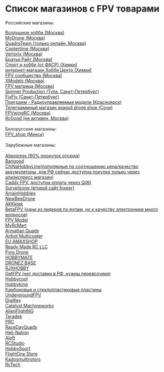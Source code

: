 # Список магазинов с FPV товарами

Российские магазины:<br>

<DT><A HREF="https://air-hobby.ru" >Воздушное хобби (Москва)</A></DT>
<DT><A HREF="https://mydrone.ru">MyDrone (Москва)</A></DT>
<DT><A HREF="https://quadro.team/">QuadroTeam (только онлайн, Москва)</A></DT>
<DT><A HREF="https://coptertime.ru">Coptertime (Москва)</A></DT>
<DT><A HREF="https://vertorix.ru">Vertorix (Москва)</A></DT>
<DT><A HREF="https://brrc.ru/catalog/li_pol/">Братья Райт (Москва)</A></DT>
<DT><A HREF="https://www.fasrshop.ru/">Спорт и хобби (от ФАСР) (Химки)</A></DT>
<DT><A HREF="https://hobbycenter.ru/">интернет-магазин Хобби Центр (Химки)</A></DT>
<DT><A HREF="http://fpv-community.ru/store/">FPV сообщество (Москва)</A></DT>
<DT><A HREF="https://xmodels.ru/">XModels (Москва)</A></DT>
<DT><A HREF="https://fpvmatrix.ru/">FPV матрица (Москва)</A></DT>
<DT><A HREF="http://www.spinnerproduction.ru">Spinner Production (Тула, Санкт-Петербург)</A></DT>
<DT><A HREF="https://fixfly.ru/">FixFly (Санкт-Петербург)</A></DT>
<DT><A HREF="https://poigraem-rc.ru"> Поиграем - Радиоуправляемые модели (Красноярск)</A></DT>
<DT><A HREF="https://t.me/seagulldrone">Телеграммный магазин seagull drone shop (Сочи)</A></DT>
<DT><A HREF="https://fpvwingrc.ru/">FPVwingRC (Москва)</A><br></DT>
<DT><A HREF="https://rcgood.ru/">RcGood (не активен, Москва)</A><br></DT>
 <br>Белорусские магазины:<br>
<DT><A HREF="https://t.me/FPV_shop">FPV_shop (Минск)</A><br></DT>
<br>
Зарубежные магазины:<br>
<br>
<DT><A HREF="https://aliexpress.com" >Aliexpress (90% прокупок отсюда)</A> </DT>
<DT><A HREF="https://bangood.com" >Bangood</A></DT>
<DT><A HREF="https://chinahobbyline.com" >ChiNaHobbyLine(популярные по соотношению цена/качество аккумуляторы, для РФ сейчас доступна покупка только через алиэкспресс магазин)</A></DT>
<DT><A HREF="https://caddxfpv.com/" >Caddx FPV, доступна оплата через QiWi</A></DT>
<DT><A HREF="https://surveilzone.com" >Surveilzone (второй сайт foxeer)</A></DT>
<DT><A HREF="https://amainhobbies.com" >AmainHobbies</A></DT>
<DT><A HREF="https://newbeedrone.com" >NewBeeDrone</A></DT>
<DT><A HREF="https://akktek.com" >AKKktek</A></DT>
<DT><A HREF="https://betafpv.com" >BetaFPV (одни из лидеров по вупам, но к качеству электроники много вопросов)</A> </DT>
<DT><A HREF="https://www.fpvmodel.com/" >FPV Model</A></DT>
<DT><A HREF="http://www.myrcmart.com/">MyRcMart</A> </DT>
<DT><A HREF="https://www.armattanquads.com/">Armattan Quads</A></DT>
<DT><A HREF="https://store.myairbot.com/" >Airbot Multicopter</A></DT>
<DT><A HREF="https://eu.amaxshop.com">EU AMAXSHOP</A></DT>
<DT><A HREF="https://www.readymaderc.com/">Ready Made RC LLC</A></DT>
<DT><A HREF="https://pyrodrone.com/">Pyro Drone</A></DT>
<DT><A HREF="https://hobbymatehobby.com/">HOBBYMATE</A></DT>
<DT><A HREF="https://www.dronezbaserc.com/">DRONEZ BASE</A></DT>
<DT><A HREF="https://www.rjxhobby.com/">RJXHOBBY</A></DT>
<DT><A HREF="https://getfpv.com" >GetFPV (нет доставки в РФ, нужны перевозчики)</A> </DT>
<DT><A HREF="https://hobbycool.com" >Hobbycool</A></DT>
<DT><A HREF="https://hobbyking.com" >Hobbyking</A></DT>
<DT><A HREF="https://www.forcomposite.ru/catalog/tovary/plastiny/">Карбоновые и стеклопластиковые пластины</A></DT>
<DT><A HREF="https://www.undergroundfpv.com/" >UndergroundFPV</A></DT>
<DT><A HREF="https://www.digikey.com/" >DigiKey</A></DT>
<DT><A HREF="https://www.catalystmachineworks.com/">Catalyst Machineworks</A></DT>
<DT><A HREF="https://www.alienflightng.com/">AlienFlightNG</A></DT>
<DT><A HREF="https://www.teradek.com/">Teradek</A></DT>
<DT><A HREF="https://www.progressiverc.com/">PRC</A></DT>
<DT><A HREF="https://www.racedayquads.com/">RaceDayQuads</A></DT>
<DT><A HREF="https://www.heli-nation.com/" >Heli-Nation</A></DT>
<DT><A HREF="https://alofthobbies.com/">Aloft</A></DT>
<DT><A HREF="https://rcstudio.cz/cs/">RCStudio</A></DT>
<DT><A HREF="https://www.t9hobbysport.com/" >HobbySport</A></DT>
<DT><A HREF="https://shop.flightone.com/">FlightOne Store</A></DT>
<DT><A HREF="https://kadosmultirotors.com/">Kadosmultirotors</A></DT>
<DT><A HREF="rctech.de">RcTech</A></DT>
